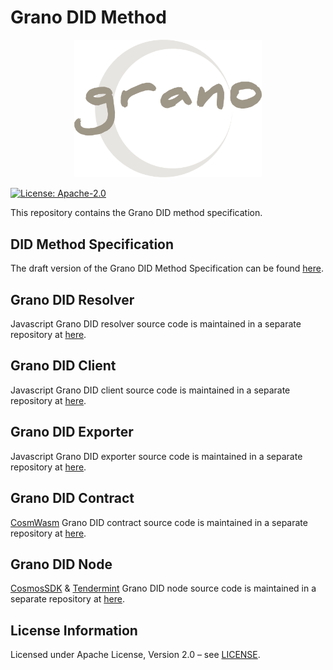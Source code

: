 # Grano DID Method

<p align="center">
  <img src="./images/grano-logo.png" width="300">
</p>

[![License: Apache-2.0](https://img.shields.io/badge/license-Apache--2.0-green)](LICENSE)

This repository contains the Grano DID method specification.

## DID Method Specification
The draft version of the Grano DID Method Specification can be found [here](did-method-specification.md).

## Grano DID Resolver
Javascript Grano DID resolver source code is maintained in a separate repository at [here](https://github.com/EG-easy/grano-did-resolver).

## Grano DID Client
Javascript Grano DID client source code is maintained in a separate repository at [here](https://github.com/EG-easy/grano-did-client).

## Grano DID Exporter
Javascript Grano DID exporter source code is maintained in a separate repository at [here](https://github.com/EG-easy/grano-did-exporter).

## Grano DID Contract
[CosmWasm](https://github.com/CosmWasm/cosmwasm) Grano DID contract source code is maintained in a separate repository at [here](https://github.com/EG-easy/grano-did-contract).

## Grano DID Node
[CosmosSDK](https://github.com/cosmos/cosmos-sdk) & [Tendermint](https://github.com/tendermint/tendermint) Grano DID node source code is maintained in a separate repository at [here](https://github.com/EG-easy/grano-did-node).


## License Information
Licensed under Apache License, Version 2.0 – see [LICENSE](LICENSE).
